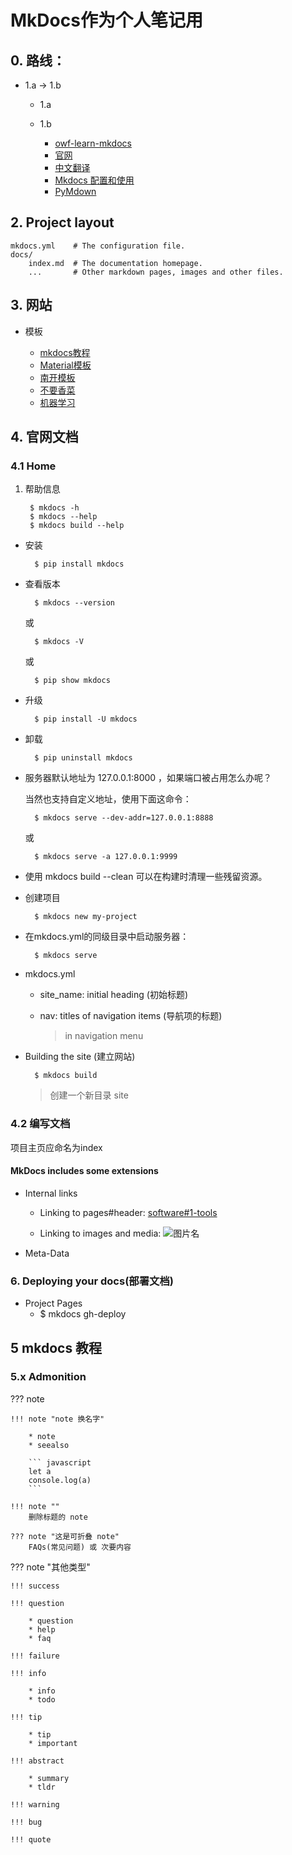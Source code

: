 # MkDocs作为个人笔记用

## 0. 路线：

* 1.a -> 1.b

    * 1.a
    * 1.b

        * [owf-learn-mkdocs](http://learn.openwaterfoundation.org/owf-learn-mkdocs/new-project/)
        * [官网](https://www.mkdocs.org/)
        * [中文翻译](https://mkdocs.zimoapps.com/)
        * [Mkdocs 配置和使用](https://www.xncoding.com/2020/03/01/tool/mkdocs.html)
        * [PyMdown](https://facelessuser.github.io/pymdown-extensions/)
 

## 2. Project layout

    mkdocs.yml    # The configuration file.
    docs/
        index.md  # The documentation homepage.
        ...       # Other markdown pages, images and other files.

## 3. 网站

* 模板 

    * [mkdocs教程](https://cyent.github.io/markdown-with-mkdocs-material/install/local/)
    * [Material模板](https://squidfunk.github.io/mkdocs-material/getting-started/)
    * [南开模板](https://www.nkdacs.com/tutorial/md-template/)
    * [不要香菜](http://www.nocilantro.cn/front_end/html/)
    * [机器学习](http://docs.sqdxwz.com/ai-note/)

## 4. 官网文档

### 4.1 Home

1. 帮助信息

        $ mkdocs -h
        $ mkdocs --help
        $ mkdocs build --help

* 安装

        $ pip install mkdocs

* 查看版本

        $ mkdocs --version

    或

        $ mkdocs -V

    或

        $ pip show mkdocs

* 升级

        $ pip install -U mkdocs

* 卸载

        $ pip uninstall mkdocs

* 服务器默认地址为 127.0.0.1:8000 ，如果端口被占用怎么办呢？

    当然也支持自定义地址，使用下面这命令：

        $ mkdocs serve --dev-addr=127.0.0.1:8888

    或

        $ mkdocs serve -a 127.0.0.1:9999

* 使用 mkdocs build --clean 可以在构建时清理一些残留资源。

* 创建项目

        $ mkdocs new my-project

* 在mkdocs.yml的同级目录中启动服务器：

        $ mkdocs serve

* mkdocs.yml 

    * site_name: initial heading (初始标题)

    * nav: titles of navigation items (导航项的标题)

        > in navigation menu

* Building the site (建立网站)

        $ mkdocs build

    > 创建一个新目录 site


### 4.2 编写文档

项目主页应命名为index

#### MkDocs includes some extensions

* Internal links

    * Linking to pages#header: [software#1-tools](../software/#1-tools)

    * Linking to images and media: ![图片名](图片地址)

* Meta-Data

### 6. Deploying your docs(部署文档)
* Project Pages
    * $ mkdocs gh-deploy


## 5 mkdocs 教程 


### 5.x Admonition

??? note

    !!! note "note 换名字"

        * note
        * seealso

        ``` javascript
        let a
        console.log(a)
        ``` 

    !!! note ""
        删除标题的 note

    ??? note "这是可折叠 note"
        FAQs(常见问题) 或 次要内容

??? note "其他类型"

    !!! success

    !!! question

        * question
        * help
        * faq

    !!! failure

    !!! info
    
        * info
        * todo

    !!! tip

        * tip
        * important

    !!! abstract

        * summary
        * tldr

    !!! warning

    !!! bug

    !!! quote